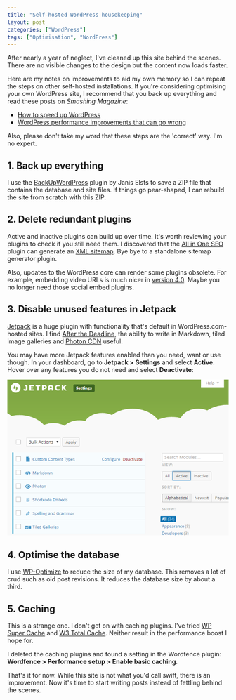 ```yaml
---
title: "Self-hosted WordPress housekeeping"
layout: post
categories: ["WordPress"]
tags: ["Optimisation", "WordPress"]
---
```


After nearly a year of neglect, I've cleaned up this site behind the scenes. There are no visible changes to the design but the content now loads faster.

Here are my notes on improvements to aid my own memory so I can repeat the steps on other self-hosted installations. If you're considering optimising your own WordPress site, I recommend that you back up everything and read these posts on _Smashing Magazine_:

- [How to speed up WordPress](http://www.smashingmagazine.com/2014/06/25/how-to-speed-up-your-wordpress-website/#more-191689)
- [WordPress performance improvements that can go wrong](http://www.smashingmagazine.com/2014/03/21/wordpress-performance-improvements-that-can-go-wrong/)

Also, please don't take my word that these steps are the 'correct' way. I'm no expert.

## 1. Back up everything

I use the [BackUpWordPress](https://bwp.hmn.md/) plugin by Janis Elsts to save a ZIP file that contains the database and site files. If things go pear-shaped, I can rebuild the site from scratch with this ZIP.

## 2. Delete redundant plugins

Active and inactive plugins can build up over time. It's worth reviewing your plugins to check if you still need them. I discovered that the [All in One SEO](https://wordpress.org/plugins/all-in-one-seo-pack/) plugin can generate an [XML sitemap](https://support.google.com/webmasters/answer/156184?hl=en). Bye bye to a standalone sitemap generator plugin.

Also, updates to the WordPress core can render some plugins obsolete. For example, embedding video URLs is much nicer in [version 4.0](http://www.smashingmagazine.com/2014/08/27/a-tour-of-wordpress-4-0/). Maybe you no longer need those social embed plugins.

## 3. Disable unused features in Jetpack

[Jetpack](https://wordpress.org/plugins/jetpack/) is a huge plugin with functionality that's default in WordPress.com-hosted sites. I find [After the Deadline,](http://wordpress.org/extend/plugins/after-the-deadline/) the ability to write in Markdown, tiled image galleries and [Photon CDN](http://jetpack.me/support/photon/) useful.

You may have more Jetpack features enabled than you need, want or use though. In your dashboard, go to **Jetpack > Settings** and select **Active**. Hover over any features you do not need and select **Deactivate**:

![Jetpack active modules](/assets/2014/10/jetpack-active-modules1.png)

## 4. Optimise the database

I use [WP-Optimize](https://wordpress.org/plugins/wp-optimize/) to reduce the size of my database. This removes a lot of crud such as old post revisions. It reduces the database size by about a third.

## 5. Caching

This is a strange one. I don't get on with caching plugins. I've tried [WP Super Cache](https://wordpress.org/plugins/wp-super-cache/) and [W3 Total Cache](https://wordpress.org/plugins/w3-total-cache/). Neither result in the performance boost I hope for.

I deleted the caching plugins and found a setting in the Wordfence plugin: **Wordfence > Performance setup > Enable basic caching**.

That's it for now. While this site is not what you'd call swift, there is an improvement. Now it's time to start writing posts instead of fettling behind the scenes.
